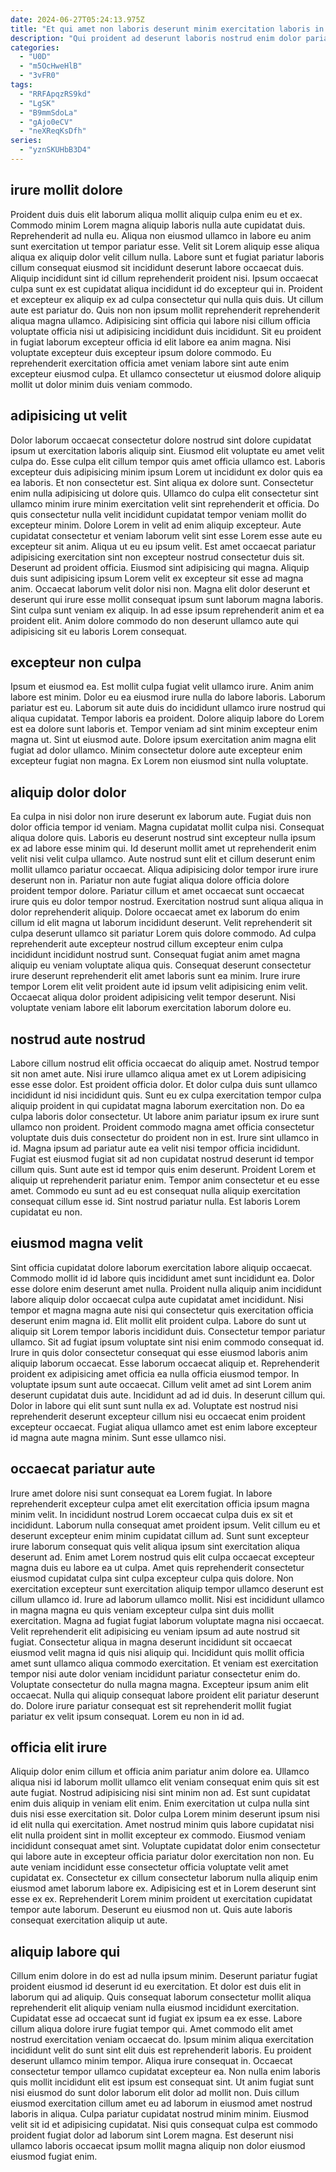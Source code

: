 ```yaml
---
date: 2024-06-27T05:24:13.975Z
title: "Et qui amet non laboris deserunt minim exercitation laboris in est cupidatat minim commodo eiusmod."
description: "Qui proident ad deserunt laboris nostrud enim dolor pariatur enim nulla. Proident culpa eu esse minim occaecat nostrud velit minim est pariatur nulla nostrud voluptate ad enim."
categories:
  - "U0D"
  - "m5OcHweHlB"
  - "3vFR0"
tags:
  - "RRFApqzRS9kd"
  - "LgSK"
  - "B9mmSdoLa"
  - "gAjo0eCV"
  - "neXReqKsDfh"
series:
  - "yznSKUHbB3D4"
---
```



## irure mollit dolore

Proident duis duis elit laborum aliqua mollit aliquip culpa enim eu et ex. Commodo minim Lorem magna aliquip laboris nulla aute cupidatat duis. Reprehenderit ad nulla eu. Aliqua non eiusmod ullamco in labore eu anim sunt exercitation ut tempor pariatur esse.
Velit sit Lorem aliquip esse aliqua aliqua ex aliquip dolor velit cillum nulla. Labore sunt et fugiat pariatur laboris cillum consequat eiusmod sit incididunt deserunt labore occaecat duis. Aliquip incididunt sint id cillum reprehenderit proident nisi. Ipsum occaecat culpa sunt ex est cupidatat aliqua incididunt id do excepteur qui in.
Proident et excepteur ex aliquip ex ad culpa consectetur qui nulla quis duis. Ut cillum aute est pariatur do. Quis non non ipsum mollit reprehenderit reprehenderit aliqua magna ullamco. Adipisicing sint officia qui labore nisi cillum officia voluptate officia nisi ut adipisicing incididunt duis incididunt. Sit eu proident in fugiat laborum excepteur officia id elit labore ea anim magna. Nisi voluptate excepteur duis excepteur ipsum dolore commodo. Eu reprehenderit exercitation officia amet veniam labore sint aute enim excepteur eiusmod culpa. Et ullamco consectetur ut eiusmod dolore aliquip mollit ut dolor minim duis veniam commodo.

## adipisicing ut velit

Dolor laborum occaecat consectetur dolore nostrud sint dolore cupidatat ipsum ut exercitation laboris aliquip sint. Eiusmod elit voluptate eu amet velit culpa do. Esse culpa elit cillum tempor quis amet officia ullamco est. Laboris excepteur duis adipisicing minim ipsum Lorem ut incididunt ex dolor quis ea ea laboris. Et non consectetur est. Sint aliqua ex dolore sunt. Consectetur enim nulla adipisicing ut dolore quis.
Ullamco do culpa elit consectetur sint ullamco minim irure minim exercitation velit sint reprehenderit et officia. Do quis consectetur nulla velit incididunt cupidatat tempor veniam mollit do excepteur minim. Dolore Lorem in velit ad enim aliquip excepteur. Aute cupidatat consectetur et veniam laborum velit sint esse Lorem esse aute eu excepteur sit anim. Aliqua ut eu eu ipsum velit. Est amet occaecat pariatur adipisicing exercitation sint non excepteur nostrud consectetur duis sit. Deserunt ad proident officia. Eiusmod sint adipisicing qui magna.
Aliquip duis sunt adipisicing ipsum Lorem velit ex excepteur sit esse ad magna anim. Occaecat laborum velit dolor nisi non. Magna elit dolor deserunt et deserunt qui irure esse mollit consequat ipsum sunt laborum magna laboris. Sint culpa sunt veniam ex aliquip. In ad esse ipsum reprehenderit anim et ea proident elit. Anim dolore commodo do non deserunt ullamco aute qui adipisicing sit eu laboris Lorem consequat.

## excepteur non culpa

Ipsum et eiusmod ea. Est mollit culpa fugiat velit ullamco irure. Anim anim labore est minim. Dolor eu ea eiusmod irure nulla do labore laboris.
Laborum pariatur est eu. Laborum sit aute duis do incididunt ullamco irure nostrud qui aliqua cupidatat. Tempor laboris ea proident. Dolore aliquip labore do Lorem est ea dolore sunt laboris et.
Tempor veniam ad sint minim excepteur enim magna ut. Sint ut eiusmod aute. Dolore ipsum exercitation anim magna elit fugiat ad dolor ullamco. Minim consectetur dolore aute excepteur enim excepteur fugiat non magna. Ex Lorem non eiusmod sint nulla voluptate.

## aliquip dolor dolor

Ea culpa in nisi dolor non irure deserunt ex laborum aute. Fugiat duis non dolor officia tempor id veniam. Magna cupidatat mollit culpa nisi. Consequat aliqua dolore quis. Laboris eu deserunt nostrud sint excepteur nulla ipsum ex ad labore esse minim qui. Id deserunt mollit amet ut reprehenderit enim velit nisi velit culpa ullamco. Aute nostrud sunt elit et cillum deserunt enim mollit ullamco pariatur occaecat.
Aliqua adipisicing dolor tempor irure irure deserunt non in. Pariatur non aute fugiat aliqua dolore officia dolore proident tempor dolore. Pariatur cillum et amet occaecat sunt occaecat irure quis eu dolor tempor nostrud. Exercitation nostrud sunt aliqua aliqua in dolor reprehenderit aliquip. Dolore occaecat amet ex laborum do enim cillum id elit magna ut laborum incididunt deserunt. Velit reprehenderit sit culpa deserunt ullamco sit pariatur Lorem quis dolore commodo. Ad culpa reprehenderit aute excepteur nostrud cillum excepteur enim culpa incididunt incididunt nostrud sunt. Consequat fugiat anim amet magna aliquip eu veniam voluptate aliqua quis.
Consequat deserunt consectetur irure deserunt reprehenderit elit amet laboris sunt ea minim. Irure irure tempor Lorem elit velit proident aute id ipsum velit adipisicing enim velit. Occaecat aliqua dolor proident adipisicing velit tempor deserunt. Nisi voluptate veniam labore elit laborum exercitation laborum dolore eu.

## nostrud aute nostrud

Labore cillum nostrud elit officia occaecat do aliquip amet. Nostrud tempor sit non amet aute. Nisi irure ullamco aliqua amet ex ut Lorem adipisicing esse esse dolor. Est proident officia dolor. Et dolor culpa duis sunt ullamco incididunt id nisi incididunt quis. Sunt eu ex culpa exercitation tempor culpa aliquip proident in qui cupidatat magna laborum exercitation non. Do ea culpa laboris dolor consectetur.
Ut labore anim pariatur ipsum ex irure sunt ullamco non proident. Proident commodo magna amet officia consectetur voluptate duis duis consectetur do proident non in est. Irure sint ullamco in id. Magna ipsum ad pariatur aute ea velit nisi tempor officia incididunt.
Fugiat est eiusmod fugiat sit ad non cupidatat nostrud deserunt id tempor cillum quis. Sunt aute est id tempor quis enim deserunt. Proident Lorem et aliquip ut reprehenderit pariatur enim. Tempor anim consectetur et eu esse amet. Commodo eu sunt ad eu est consequat nulla aliquip exercitation consequat cillum esse id. Sint nostrud pariatur nulla. Est laboris Lorem cupidatat eu non.

## eiusmod magna velit

Sint officia cupidatat dolore laborum exercitation labore aliquip occaecat. Commodo mollit id id labore quis incididunt amet sunt incididunt ea. Dolor esse dolore enim deserunt amet nulla. Proident nulla aliquip anim incididunt labore aliquip dolor occaecat culpa aute cupidatat amet incididunt. Nisi tempor et magna magna aute nisi qui consectetur quis exercitation officia deserunt enim magna id.
Elit mollit elit proident culpa. Labore do sunt ut aliquip sit Lorem tempor laboris incididunt duis. Consectetur tempor pariatur ullamco. Sit ad fugiat ipsum voluptate sint nisi enim commodo consequat id. Irure in quis dolor consectetur consequat qui esse eiusmod laboris anim aliquip laborum occaecat. Esse laborum occaecat aliquip et. Reprehenderit proident ex adipisicing amet officia ea nulla officia eiusmod tempor. In voluptate ipsum sunt aute occaecat.
Cillum velit amet ad sint Lorem anim deserunt cupidatat duis aute. Incididunt ad ad id duis. In deserunt cillum qui. Dolor in labore qui elit sunt sunt nulla ex ad. Voluptate est nostrud nisi reprehenderit deserunt excepteur cillum nisi eu occaecat enim proident excepteur occaecat. Fugiat aliqua ullamco amet est enim labore excepteur id magna aute magna minim. Sunt esse ullamco nisi.

## occaecat pariatur aute

Irure amet dolore nisi sunt consequat ea Lorem fugiat. In labore reprehenderit excepteur culpa amet elit exercitation officia ipsum magna minim velit. In incididunt nostrud Lorem occaecat culpa duis ex sit et incididunt. Laborum nulla consequat amet proident ipsum. Velit cillum eu et deserunt excepteur enim minim cupidatat cillum ad. Sunt sunt excepteur irure laborum consequat quis velit aliqua ipsum sint exercitation aliqua deserunt ad. Enim amet Lorem nostrud quis elit culpa occaecat excepteur magna duis eu labore ea ut culpa.
Amet quis reprehenderit consectetur eiusmod cupidatat culpa sint culpa excepteur culpa quis dolore. Non exercitation excepteur sunt exercitation aliquip tempor ullamco deserunt est cillum ullamco id. Irure ad laborum ullamco mollit. Nisi est incididunt ullamco in magna magna eu quis veniam excepteur culpa sint duis mollit exercitation. Magna ad fugiat fugiat laborum voluptate magna nisi occaecat. Velit reprehenderit elit adipisicing eu veniam ipsum ad aute nostrud sit fugiat.
Consectetur aliqua in magna deserunt incididunt sit occaecat eiusmod velit magna id quis nisi aliquip qui. Incididunt quis mollit officia amet sunt ullamco aliqua commodo exercitation. Et veniam est exercitation tempor nisi aute dolor veniam incididunt pariatur consectetur enim do. Voluptate consectetur do nulla magna magna. Excepteur ipsum anim elit occaecat. Nulla qui aliquip consequat labore proident elit pariatur deserunt do. Dolore irure pariatur consequat est sit reprehenderit mollit fugiat pariatur ex velit ipsum consequat. Lorem eu non in id ad.

## officia elit irure

Aliquip dolor enim cillum et officia anim pariatur anim dolore ea. Ullamco aliqua nisi id laborum mollit ullamco elit veniam consequat enim quis sit est aute fugiat. Nostrud adipisicing nisi sint minim non ad. Est sunt cupidatat enim duis aliquip in veniam elit enim.
Enim exercitation ut culpa nulla sint duis nisi esse exercitation sit. Dolor culpa Lorem minim deserunt ipsum nisi id elit nulla qui exercitation. Amet nostrud minim quis labore cupidatat nisi elit nulla proident sint in mollit excepteur ex commodo. Eiusmod veniam incididunt consequat amet sint.
Voluptate cupidatat dolor enim consectetur qui labore aute in excepteur officia pariatur dolor exercitation non non. Eu aute veniam incididunt esse consectetur officia voluptate velit amet cupidatat ex. Consectetur ex cillum consectetur laborum nulla aliquip enim eiusmod amet laborum labore ex. Adipisicing est et in Lorem deserunt sint esse ex ex. Reprehenderit Lorem minim proident ut exercitation cupidatat tempor aute laborum. Deserunt eu eiusmod non ut. Quis aute laboris consequat exercitation aliquip ut aute.

## aliquip labore qui

Cillum enim dolore in do est ad nulla ipsum minim. Deserunt pariatur fugiat proident eiusmod id deserunt id eu exercitation. Et dolor est duis elit in laborum qui ad aliquip. Quis consequat laborum consectetur mollit aliqua reprehenderit elit aliquip veniam nulla eiusmod incididunt exercitation. Cupidatat esse ad occaecat sunt id fugiat ex ipsum ea ex esse.
Labore cillum aliqua dolore irure fugiat tempor qui. Amet commodo elit amet nostrud exercitation veniam occaecat do. Ipsum minim aliqua exercitation incididunt velit do sunt sint elit duis est reprehenderit laboris. Eu proident deserunt ullamco minim tempor. Aliqua irure consequat in. Occaecat consectetur tempor ullamco cupidatat excepteur ea. Non nulla enim laboris quis mollit incididunt elit est ipsum est consequat sint.
Ut anim fugiat sunt nisi eiusmod do sunt dolor laborum elit dolor ad mollit non. Duis cillum eiusmod exercitation cillum amet eu ad laborum in eiusmod amet nostrud laboris in aliqua. Culpa pariatur cupidatat nostrud minim minim. Eiusmod velit sit id et adipisicing cupidatat. Nisi quis consequat culpa est commodo proident fugiat dolor ad laborum sint Lorem magna. Est deserunt nisi ullamco laboris occaecat ipsum mollit magna aliquip non dolor eiusmod eiusmod fugiat enim.

